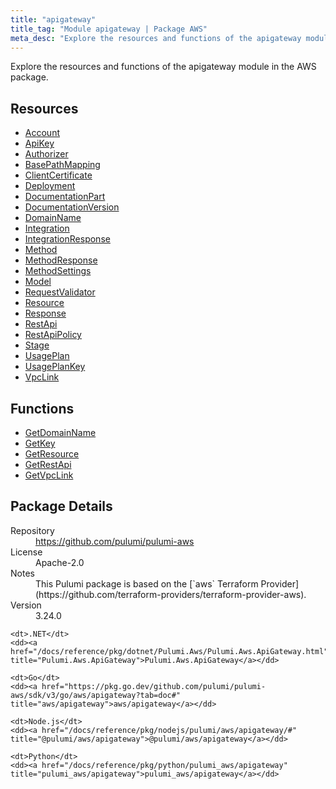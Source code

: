 ```yaml
---
title: "apigateway"
title_tag: "Module apigateway | Package AWS"
meta_desc: "Explore the resources and functions of the apigateway module in the AWS package."
---
```


<!-- WARNING: this file was generated by Pulumi Docs Generator. -->
<!-- Do not edit by hand unless you're certain you know what you are doing! -->

Explore the resources and functions of the apigateway module in the AWS package.

<h2 id="resources">Resources</h2>
<ul class="api">
    <li><a href="account" title="Account"><span class="symbol resource"></span>Account</a></li>
    <li><a href="apikey" title="ApiKey"><span class="symbol resource"></span>ApiKey</a></li>
    <li><a href="authorizer" title="Authorizer"><span class="symbol resource"></span>Authorizer</a></li>
    <li><a href="basepathmapping" title="BasePathMapping"><span class="symbol resource"></span>BasePathMapping</a></li>
    <li><a href="clientcertificate" title="ClientCertificate"><span class="symbol resource"></span>ClientCertificate</a></li>
    <li><a href="deployment" title="Deployment"><span class="symbol resource"></span>Deployment</a></li>
    <li><a href="documentationpart" title="DocumentationPart"><span class="symbol resource"></span>DocumentationPart</a></li>
    <li><a href="documentationversion" title="DocumentationVersion"><span class="symbol resource"></span>DocumentationVersion</a></li>
    <li><a href="domainname" title="DomainName"><span class="symbol resource"></span>DomainName</a></li>
    <li><a href="integration" title="Integration"><span class="symbol resource"></span>Integration</a></li>
    <li><a href="integrationresponse" title="IntegrationResponse"><span class="symbol resource"></span>IntegrationResponse</a></li>
    <li><a href="method" title="Method"><span class="symbol resource"></span>Method</a></li>
    <li><a href="methodresponse" title="MethodResponse"><span class="symbol resource"></span>MethodResponse</a></li>
    <li><a href="methodsettings" title="MethodSettings"><span class="symbol resource"></span>MethodSettings</a></li>
    <li><a href="model" title="Model"><span class="symbol resource"></span>Model</a></li>
    <li><a href="requestvalidator" title="RequestValidator"><span class="symbol resource"></span>RequestValidator</a></li>
    <li><a href="resource" title="Resource"><span class="symbol resource"></span>Resource</a></li>
    <li><a href="response" title="Response"><span class="symbol resource"></span>Response</a></li>
    <li><a href="restapi" title="RestApi"><span class="symbol resource"></span>RestApi</a></li>
    <li><a href="restapipolicy" title="RestApiPolicy"><span class="symbol resource"></span>RestApiPolicy</a></li>
    <li><a href="stage" title="Stage"><span class="symbol resource"></span>Stage</a></li>
    <li><a href="usageplan" title="UsagePlan"><span class="symbol resource"></span>UsagePlan</a></li>
    <li><a href="usageplankey" title="UsagePlanKey"><span class="symbol resource"></span>UsagePlanKey</a></li>
    <li><a href="vpclink" title="VpcLink"><span class="symbol resource"></span>VpcLink</a></li>
</ul>

<h2 id="functions">Functions</h2>
<ul class="api">
    <li><a href="getdomainname" title="GetDomainName"><span class="symbol function"></span>GetDomainName</a></li>
    <li><a href="getkey" title="GetKey"><span class="symbol function"></span>GetKey</a></li>
    <li><a href="getresource" title="GetResource"><span class="symbol function"></span>GetResource</a></li>
    <li><a href="getrestapi" title="GetRestApi"><span class="symbol function"></span>GetRestApi</a></li>
    <li><a href="getvpclink" title="GetVpcLink"><span class="symbol function"></span>GetVpcLink</a></li>
</ul>

<h2 id="package-details">Package Details</h2>
<dl class="package-details">
	<dt>Repository</dt>
	<dd><a href="https://github.com/pulumi/pulumi-aws">https://github.com/pulumi/pulumi-aws</a></dd>
	<dt>License</dt>
	<dd>Apache-2.0</dd>
	<dt>Notes</dt>
	<dd>This Pulumi package is based on the [`aws` Terraform Provider](https://github.com/terraform-providers/terraform-provider-aws).</dd>
	<dt>Version</dt>
	<dd>3.24.0</dd>
</dl>



<dl class="tabular">

    <dt>.NET</dt>
    <dd><a href="/docs/reference/pkg/dotnet/Pulumi.Aws/Pulumi.Aws.ApiGateway.html" title="Pulumi.Aws.ApiGateway">Pulumi.Aws.ApiGateway</a></dd>

    <dt>Go</dt>
    <dd><a href="https://pkg.go.dev/github.com/pulumi/pulumi-aws/sdk/v3/go/aws/apigateway?tab=doc#" title="aws/apigateway">aws/apigateway</a></dd>

    <dt>Node.js</dt>
    <dd><a href="/docs/reference/pkg/nodejs/pulumi/aws/apigateway/#" title="@pulumi/aws/apigateway">@pulumi/aws/apigateway</a></dd>

    <dt>Python</dt>
    <dd><a href="/docs/reference/pkg/python/pulumi_aws/apigateway" title="pulumi_aws/apigateway">pulumi_aws/apigateway</a></dd>

</dl>

